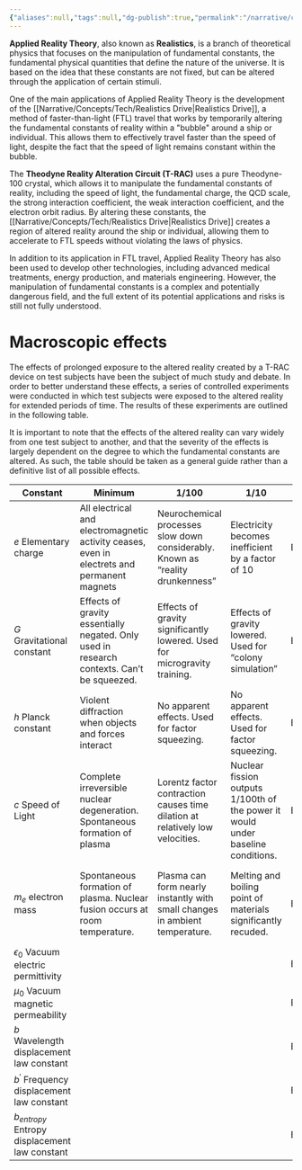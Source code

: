 ```yaml
---
{"aliases":null,"tags":null,"dg-publish":true,"permalink":"/narrative/concepts/applied-reality-theory/","dgPassFrontmatter":true}
---
```


**Applied Reality Theory**, also known as **Realistics**, is a branch of theoretical physics that focuses on the manipulation of fundamental constants, the fundamental physical quantities that define the nature of the universe. It is based on the idea that these constants are not fixed, but can be altered through the application of certain stimuli.

One of the main applications of Applied Reality Theory is the development of the [[Narrative/Concepts/Tech/Realistics Drive\|Realistics Drive]], a method of faster-than-light (FTL) travel that works by temporarily altering the fundamental constants of reality within a "bubble" around a ship or individual. This allows them to effectively travel faster than the speed of light, despite the fact that the speed of light remains constant within the bubble.

The **Theodyne Reality Alteration Circuit (T-RAC)** uses a pure Theodyne-100 crystal, which allows it to manipulate the fundamental constants of reality, including the speed of light, the fundamental charge, the QCD scale, the strong interaction coefficient, the weak interaction coefficient, and the electron orbit radius. By altering these constants, the [[Narrative/Concepts/Tech/Realistics Drive\|Realistics Drive]] creates a region of altered reality around the ship or individual, allowing them to accelerate to FTL speeds without violating the laws of physics.

In addition to its application in FTL travel, Applied Reality Theory has also been used to develop other technologies, including advanced medical treatments, energy production, and materials engineering. However, the manipulation of fundamental constants is a complex and potentially dangerous field, and the full extent of its potential applications and risks is still not fully understood.

# Macroscopic effects

The effects of prolonged exposure to the altered reality created by a T-RAC device on test subjects have been the subject of much study and debate. In order to better understand these effects, a series of controlled experiments were conducted in which test subjects were exposed to the altered reality for extended periods of time. The results of these experiments are outlined in the following table.

It is important to note that the effects of the altered reality can vary widely from one test subject to another, and that the severity of the effects is largely dependent on the degree to which the fundamental constants are altered. As such, the table should be taken as a general guide rather than a definitive list of all possible effects.

| Constant | Minimum | 1/100 | 1/10 | 1x | 10x | 100x |
| --- | --- | --- | --- | --- | --- | --- |
| $e$ Elementary charge | All electrical and electromagnetic activity ceases, even in electrets and permanent magnets | Neurochemical processes slow down considerably. Known as “reality drunkenness” | Electricity becomes inefficient by a factor of 10 | Baseline | Semiconductors burn out unless protected from power surges | Semiconductor technology is infeasible to use and burns out |
| $G$ Gravitational constant | Effects of gravity essentially negated. Only used in research contexts. Can’t be squeezed. | Effects of gravity significantly lowered. Used for microgravity training. | Effects of gravity lowered. Used for “colony simulation” | Baseline | Effects of gravity heightened. Used for gravity torture and training purposes. | Effects of gravity almost always lethal. Gravity lensing apparent - used in “gravity periscopes” |
| $h$ Planck constant | Violent diffraction when objects and forces interact | No apparent effects. Used for factor squeezing. | No apparent effects. Used for factor squeezing. | Baseline | Radiation effects are amplified tenfold. Exercise caution around [[Narrative/Species/Tallisites\|Tallisites]]. | Near instant brain death occurs as a result of neurochemical surge. |
| $c$ Speed of Light | Complete irreversible nuclear degeneration. Spontaneous formation of plasma | Lorentz factor contraction causes time dilation at relatively low velocities. | Nuclear fission outputs 1/100th of the power it would under baseline conditions. | Baseline | Magnetic decoherence - magnetism reduced by a factor of 100. | “Mattening” of materials due to relativistic effects being greatly reduced. |
| $m_e$ electron mass | Spontaneous formation of plasma. Nuclear fusion occurs at room temperature. | Plasma can form nearly instantly with small changes in ambient temperature. | Melting and boiling point of materials significantly recuded. | Baseline | Melting and boiling point of materials significantly raised, but decays faster, even stable nuclides | Near instant decay of all nuclides, including stable nuclides of Carbon and Oxygen |
| $\epsilon _0$ Vacuum electric permittivity |  |  |  | Baseline |  |  |
| $\mu_0$ Vacuum magnetic permeability |  |  |  | Baseline |  |  |
| $b$ Wavelength displacement law constant |  |  |  | Baseline |  |  |
| $b^\prime$ Frequency displacement law constant |  |  |  | Baseline |  |  |
| $b_{entropy}$ Entropy displacement law constant |  |  |  | Baseline |  |  |